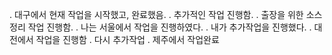. 대구에서 현재 작업을 시작했고, 완료했음.
. 추가적인 작업 진행함.
. 출장을 위한 소스 정리 작업 진행함.
. 나는 서울에서 작업을 진행하였다.
. 내가 추가작업을 진행했다.
. 대전에서 작업을 진행함
. 다시 추가작업
. 제주에서 작업완료